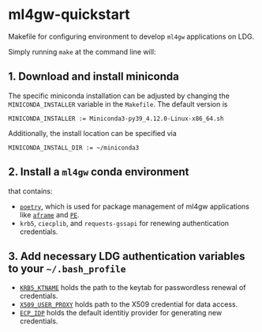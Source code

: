 # ml4gw-quickstart
Makefile for configuring environment to develop `ml4gw` applications on LDG. 

Simply running `make` at the command line will:

## 1. Download and install miniconda

The specific miniconda installation can be adjusted by changing the `MINICONDA_INSTALLER` variable in the `Makefile`.
The default version is 
```make
MINICONDA_INSTALLER := Miniconda3-py39_4.12.0-Linux-x86_64.sh
```

Additionally, the install location can be specified via
```make
MINICONDA_INSTALL_DIR := ~/miniconda3
```

## 2. Install a `ml4gw` conda environment
that contains:
- [`poetry`](https://python-poetry.org/), which is used for package management of ml4gw applications like [`aframe`](github.com/ml4gw/aframe/) and [`PE`](github.com/ml4gw/PE).
- `krb5`, `ciecplib`, and `requests-gssapi` for renewing authentication credentials.

## 3. Add necessary LDG authentication variables to your `~/.bash_profile`
- [`KRB5_KTNAME`](https://computing.docs.ligo.org/guide/auth/kerberos/?h=krb) holds the path to the keytab for passwordless renewal of credentials.
- [`X509_USER_PROXY`](https://computing.docs.ligo.org/guide/auth/x509/) holds path to the X509 credential for data access.
- [`ECP_IDP`](https://computing.docs.ligo.org/guide/auth/x509/?h=ecp_idp#ligo) holds the default identitiy provider for generating new credentials.








